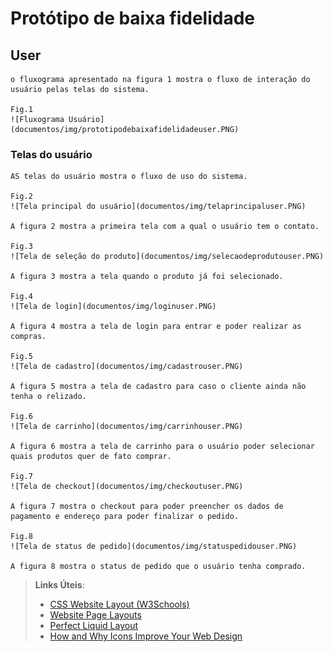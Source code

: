 # Protótipo de baixa fidelidade


## User

	o fluxograma apresentado na figura 1 mostra o fluxo de interação do usuário pelas telas do sistema.
	
	Fig.1
	![Fluxograma Usuário](documentos/img/prototipodebaixafidelidadeuser.PNG)

### Telas do usuário

	AS telas do usuário mostra o fluxo de uso do sistema.

	Fig.2
	![Tela principal do usuário](documentos/img/telaprincipaluser.PNG)

	A figura 2 mostra a primeira tela com a qual o usuário tem o contato.

	Fig.3
	![Tela de seleção do produto](documentos/img/selecaodeprodutouser.PNG)

	A figura 3 mostra a tela quando o produto já foi selecionado.

	Fig.4
	![Tela de login](documentos/img/loginuser.PNG)

	A figura 4 mostra a tela de login para entrar e poder realizar as compras.

	Fig.5
	![Tela de cadastro](documentos/img/cadastrouser.PNG)

	A figura 5 mostra a tela de cadastro para caso o cliente ainda não tenha o relizado.

	Fig.6
	![Tela de carrinho](documentos/img/carrinhouser.PNG)

	A figura 6 mostra a tela de carrinho para o usuário poder selecionar quais produtos quer de fato comprar.

	Fig.7
	![Tela de checkout](documentos/img/checkoutuser.PNG)

	A figura 7 mostra o checkout para poder preencher os dados de pagamento e endereço para poder finalizar o pedido.

	Fig.8
	![Tela de status de pedido](documentos/img/statuspedidouser.PNG)

	A figura 8 mostra o status de pedido que o usuário tenha comprado.
	
	

> **Links Úteis**:
>
> - [CSS Website Layout (W3Schools)](https://www.w3schools.com/css/css_website_layout.asp)
> - [Website Page Layouts](http://www.cellbiol.com/bioinformatics_web_development/chapter-3-your-first-web-page-learning-html-and-css/website-page-layouts/)
> - [Perfect Liquid Layout](https://matthewjamestaylor.com/perfect-liquid-layouts)
> - [How and Why Icons Improve Your Web Design](https://usabilla.com/blog/how-and-why-icons-improve-you-web-design/)
